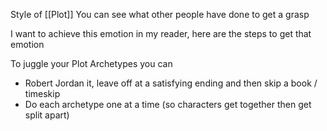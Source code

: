 Style of [[Plot]]
You can see what other people have done to get a grasp

I want to achieve this emotion in my reader, here are the steps to get that emotion

To juggle your Plot Archetypes you can
- Robert Jordan it, leave off at a satisfying ending and then skip a book / timeskip
- Do each archetype one at a time (so characters get together then get split apart)